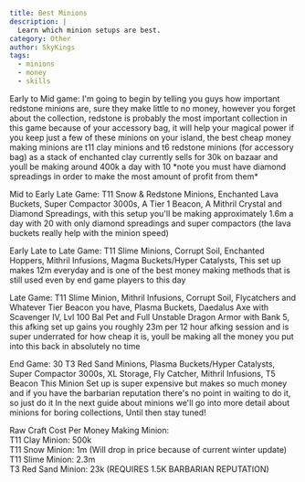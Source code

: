 ```yaml {metadata}
title: Best Minions
description: |
  Learn which minion setups are best.
category: Other
author: SkyKings
tags:
  - minions
  - money
  - skills
```

Early to Mid game: I'm going to begin by telling you guys how important redstone minions are, sure they make little to
no money, however you forget about the collection, redstone is probably the most important collection in this game
because of your accessory bag, it will help your magical power if you keep just a few of these minions on your island,
the best cheap money making minions are t11 clay minions and t6 redstone minions (for accessory bag) as a stack of
enchanted clay currently sells for 30k on bazaar and youll be making around 400k a day with 10 \*note you must have
diamond spreadings in order to make the most amount of profit from them\*

Mid to Early Late Game: T11 Snow & Redstone Minions, Enchanted Lava Buckets, Super Compactor 3000s, A Tier 1 Beacon, A
Mithril Crystal and Diamond Spreadings, with this setup you'll be making approximately 1.6m a day with 20 with only
diamond spreadings and super compactors (the lava buckets really help with the minion speed)

Early Late to Late Game: T11 Slime Minions, Corrupt Soil, Enchanted Hoppers, Mithril Infusions, Magma Buckets/Hyper
Catalysts, This set up makes 12m everyday and is one of the best money making methods that is still used even by end
game players to this day

Late Game: T11 Slime Minion, Mithril Infusions, Corrupt Soil, Flycatchers and Whatever Tier Beacon you have, Plasma
Buckets, Daedalus Axe with Scavenger IV, Lvl 100 Bal Pet and Full Unstable Dragon Armor with Bank 5, this afking set up
gains you roughly 23m per 12 hour afking session and is super underrated for how cheap it is, youll be making all the
money you put into this back in absolutely no time

End Game: 30 T3 Red Sand Minions, Plasma Buckets/Hyper Catalysts, Super Compactor 3000s, XL Storage, Fly Catcher,
Mithril Infusions, T5 Beacon This Minion Set up is super expensive but makes so much money and if you have the barbarian
reputation there's no point in waiting to do it, so just do it In the next guide about minions we'll go into more detail
about minions for boring collections, Until then stay tuned!

Raw Craft Cost Per Money Making Minion:  
T11 Clay Minion: 500k  
T11 Snow Minion: 1m (Will drop in price because of current winter update)  
T11 Slime Minion: 2.3m  
T3 Red Sand Minion: 23k (REQUIRES 1.5K BARBARIAN REPUTATION)
